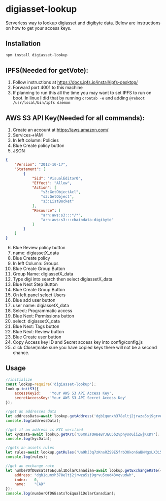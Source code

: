 # digiasset-lookup
Serverless way to lookup digiasset and digibyte data.  Below are instructions on how to get your access keys.

## Installation
``` bash
npm install digiasset-lookup
```


## IPFS(Needed for getVote):
1. Follow instructions at https://docs.ipfs.io/install/ipfs-desktop/
2. Forward port 4001 to this machine
3. If planning to run this all the time you may want to set IPFS to run on boot.  In linux I did that by running ```crontab -e``` and adding ```@reboot /usr/local/bin/ipfs daemon```


## AWS S3 API Key(Needed for all commands):
1. Create an account at https://aws.amazon.com/
2. Services->IAM
3. In left column: Policies
4. Blue Create policy button
5. JSON

```JSON
{
    "Version": "2012-10-17",
    "Statement": [
        {
            "Sid": "VisualEditor0",
            "Effect": "Allow",
            "Action": [
                "s3:GetObjectAcl",
                "s3:GetObject",
                "s3:ListBucket"
            ],
            "Resource": [
                "arn:aws:s3:::*/*",
                "arn:aws:s3:::chaindata-digibyte"
            ]
        }
    ]
}
```

6. Blue Review policy button
7. name: digiassetX_data
8. Blue Create policy
9. In left Column: Groups
10. Blue Create Group Button
11. Group Name: digiassetX_data
12. Type digi into search then select digiassetX_data
13. Blue Next Step Button
14. Blue Create Group Button
15. On left panel select Users
16. Blue add user button
17. user name: digiassetX_data
18. Select: Programmatic access
19. Blue Next: Permissions button
20. select: digiassetX_data
21. Blue Next: Tags button
22. Blue Next: Review button
23. Blue Create user button
24. Copy Access key ID and Secret access key into config/config.js
25. click Close(make sure you have copied keys there will not be a second chance.

## Usage
```javascript
//initialize
const lookup=require('digiasset-lookup');
lookup.initS3({
    accessKeyId:    'Your AWS S3 API Access Key',
    secretAccessKey:'Your AWS S3 API Secret Access Key'
});

//get an addresses data
let addressData=await lookup.getAddress('dgb1qunxh378eltj2jrwza5sj9grvu5xud43vqvudwh');
console.log(addressData);

//get if an address is KYC verified
let kycData=await lookup.getKYC('DSXnZTQABeBrJEU5b2vpnysoGiiZwjKKDY');
console.log(kycData);

//gets an assets rules
let rules=await lookup.getRules('Ua9hJ3q7zKnaRZS9E5frb3Ukon6aBNNgxLX3i5');
console.log(rules);

//get an exchange rate
let numberOfDGBsatsToEqual1DolarCanadian=await lookup.getExchangeRate({
    address: "dgb1qunxh378eltj2jrwza5sj9grvu5xud43vqvudwh",
    index:   0,
    name:    "CAD"
});
console.log(numberOfDGBsatsToEqual1DolarCanadian);
```